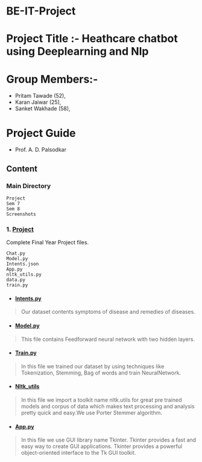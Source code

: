 # BE-IT-Project


# Project Title :- Heathcare chatbot using Deeplearning and Nlp

# Group Members:- 
 - Pritam Tawade (52),
 - Karan Jaiwar (25),
 - Sanket Wakhade (58),
                 
 # Project Guide
 - Prof. A. D. Palsodkar
## Content
### Main Directory
```
Project
Sem 7
Sem 8
Screenshots
```
### 1. [Project](https://github.com/sanket5792/BE-IT-Project/tree/main/Project)
Complete Final Year  Project files.
```
Chat.py
Model.py
Intents.json
App.py
nltk_utils.py
data.py
train.py
```
- #### [Intents.py](https://github.com/sanket5792/BE-IT-Project/blob/main/Project/intents.json)
>  Our dataset contents symptoms of disease and remedies of diseases.
- #### [Model.py](https://github.com/sanket5792/BE-IT-Project/blob/main/Project/model.py)
> This file contains Feedforward neural network with two hidden layers.
- #### [Train.py](https://github.com/sanket5792/BE-IT-Project/blob/main/Project/train.py)
> In this file we trained our dataset by using techniques like Tokenization, Stemming, Bag of words and train NeuralNetwork.
- #### [Nltk_utils](https://github.com/sanket5792/BE-IT-Project/blob/main/Project/nltk_utils.py)
> In this file we import a toolkit name nltk.utils for great pre trained models and corpus of data which makes text processing and analysis pretty quick and easy.We use Porter Stemmer algorithm.
- #### [App.py](https://github.com/sanket5792/BE-IT-Project/blob/main/Project/app.py)
> In this file we use  GUI library name Tkinter. Tkinter provides a fast and easy way to create GUI applications. Tkinter provides a powerful object-oriented interface to the Tk GUI toolkit.



